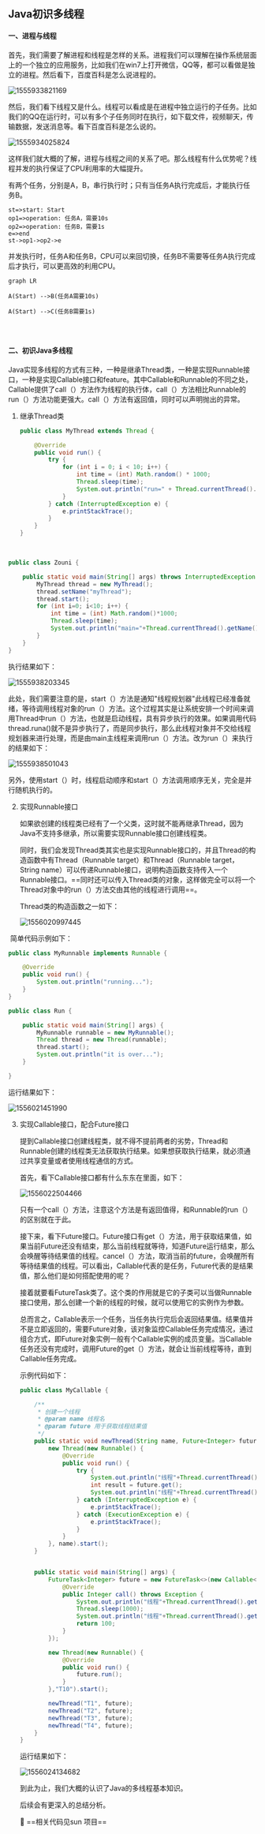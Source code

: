 ## Java初识多线程

#### 一、进程与线程

首先，我们需要了解进程和线程是怎样的关系。进程我们可以理解在操作系统层面上的一个独立的应用服务，比如我们在win7上打开微信，QQ等，都可以看做是独立的进程。然后看下，百度百科是怎么说进程的。

![1555933821169](image\1555933821169.png)

然后，我们看下线程又是什么。线程可以看成是在进程中独立运行的子任务。比如我们的QQ在运行时，可以有多个子任务同时在执行，如下载文件，视频聊天，传输数据，发送消息等。看下百度百科是怎么说的。

![1555934025824](image/image%5C1555934025824.png)

这样我们就大概的了解，进程与线程之间的关系了吧。那么线程有什么优势呢？线程并发的执行保证了CPU利用率的大幅提升。

有两个任务，分别是A，B，串行执行时；只有当任务A执行完成后，才能执行任务B。

```flow
st=>start: Start
op1=>operation: 任务A，需要10s
op2=>operation: 任务B，需要1s
e=>end
st->op1->op2->e
```

并发执行时，任务A和任务B，CPU可以来回切换，任务B不需要等任务A执行完成后才执行，可以更高效的利用CPU。

```mermaid
graph LR

A(Start) -->B(任务A需要10s) 

A(Start) -->C(任务B需要1s)

   


```

#### 二、初识Java多线程

Java实现多线程的方式有三种，一种是继承Thread类，一种是实现Runnable接口，一种是实现Callable接口和feature。其中Callable和Runnable的不同之处，Callable提供了call（）方法作为线程的执行体，call（）方法相比Runnable的run（）方法功能更强大。call（）方法有返回值，同时可以声明抛出的异常。

1. 继承Thread类

   ```java
   public class MyThread extends Thread {
   
       @Override
       public void run() {
           try {
               for (int i = 0; i < 10; i++) {
                   int time = (int) Math.random() * 1000;
                   Thread.sleep(time);
                   System.out.println("run=" + Thread.currentThread().getName());
               }
           } catch (InterruptedException e) {
               e.printStackTrace();
           }
       }
   }
   ```

​      

```java
public class Zouni {

    public static void main(String[] args) throws InterruptedException {
        MyThread thread = new MyThread();
        thread.setName("myThread");
        thread.start();
        for (int i=0; i<10; i++) {
            int time = (int) Math.random()*1000;
            Thread.sleep(time);
            System.out.println("main="+Thread.currentThread().getName());
        }
    }
}
```

执行结果如下：

![1555938203345](image/image%5C1555938203345.png)

此处，我们需要注意的是，start（）方法是通知"线程规划器"此线程已经准备就绪，等待调用线程对象的run（）方法。这个过程其实是让系统安排一个时间来调用Thread中run（）方法，也就是启动线程，具有异步执行的效果。如果调用代码thread.runa()就不是异步执行了，而是同步执行，那么此线程对象并不交给线程规划器来进行处理，而是由main主线程来调用run（）方法。改为run（）来执行的结果如下：

![1555938501043](image/image%5C1555938501043.png)

另外，使用start（）时，线程启动顺序和start（）方法调用顺序无关，完全是并行随机执行的。

2. 实现Runnable接口

   如果欲创建的线程类已经有了一个父类，这时就不能再继承Thread，因为Java不支持多继承，所以需要实现Runnable接口创建线程类。

   同时，我们会发现Thread类其实也是实现Runnable接口的，并且Thread的构造函数中有Thread（Runnable target）和Thread（Runnable target，String name）可以传递Runnable接口，说明构造函数支持传入一个Runnable接口。==同时还可以传入Thread类的对象，这样做完全可以将一个Thread对象中的run（）方法交由其他的线程进行调用==。

   Thread类的构造函数之一如下：

   ![1556020997445](image/image%5C1556020997445.png)

​      简单代码示例如下：

```java
public class MyRunnable implements Runnable {

    @Override
    public void run() {
        System.out.println("running...");
    }
}
```

```java
public class Run {

    public static void main(String[] args) {
        MyRunnable runnable = new MyRunnable();
        Thread thread = new Thread(runnable);
        thread.start();
        System.out.println("it is over...");
    }

}
```

运行结果如下：

![1556021451990](image/image%5C1556021451990.png)

3. 实现Callable接口，配合Future接口

   提到Callable接口创建线程类，就不得不提前两者的劣势，Thread和Runnable创建的线程类无法获取执行结果。如果想获取执行结果，就必须通过共享变量或者使用线程通信的方式。

   首先，看下Callable接口都有什么东东在里面，如下：

   ![1556022504466](image/image%5C1556022504466.png)

   只有一个call（）方法，注意这个方法是有返回值得，和Runnable的run（）的区别就在于此。

   接下来，看下Future接口。Future接口有get（）方法，用于获取结果值，如果当前Future还没有结束，那么当前线程就等待，知道Future运行结束，那么会唤醒等待结果值的线程。cancel（）方法，取消当前的future，会唤醒所有等待结果值的线程。可以看出，Callable代表的是任务，Future代表的是结果值，那么他们是如何搭配使用的呢？

   接着就要看FutureTask类了。这个类的作用就是它的子类可以当做Runnable接口使用，那么创建一个新的线程的时候，就可以使用它的实例作为参数。

   总而言之，Callable表示一个任务，当任务执行完后会返回结果值。结果值并不是立即返回的，需要Future对象，该对象监控Callable任务完成情况，通过组合方式，即Future对象实例一般有个Callable实例的成员变量。当Callable任务还没有完成时，调用Future的get（）方法，就会让当前线程等待，直到Callable任务完成。

   示例代码如下：

   ```java
   public class MyCallable {
   
       /**
        * 创建一个线程
        * @param name 线程名
        * @param future 用于获取线程结果值
        */
       public static void newThread(String name, Future<Integer> future) {
           new Thread(new Runnable() {
               @Override
               public void run() {
                   try {
                       System.out.println("线程"+Thread.currentThread().getName()+"开始运行");
                       int result = future.get();
                       System.out.println("线程"+Thread.currentThread().getName()+"获取结果值："+result);
                   } catch (InterruptedException e) {
                       e.printStackTrace();
                   } catch (ExecutionException e) {
                       e.printStackTrace();
                   }
               }
           }, name).start();
       }
   
   
       public static void main(String[] args) {
           FutureTask<Integer> future = new FutureTask<>(new Callable<Integer>() {
               @Override
               public Integer call() throws Exception {
                   System.out.println("线程"+Thread.currentThread().getName()+"运行任务");
                   Thread.sleep(1000);
                   System.out.println("线程"+Thread.currentThread().getName()+"任务运行完成");
                   return 100;
               }
           });
   
           new Thread(new Runnable() {
               @Override
               public void run() {
                   future.run();
               }
           },"T10").start();
   
           newThread("T1", future);
           newThread("T2", future);
           newThread("T3", future);
           newThread("T4", future);
       }
   }
   ```

   运行结果如下：

   ![1556024134682](image/image%5C1556024134682.png)

   到此为止，我们大概的认识了Java的多线程基本知识。

   后续会有更深入的总结分析。

   :notebook:  ==相关代码见sun 项目==


